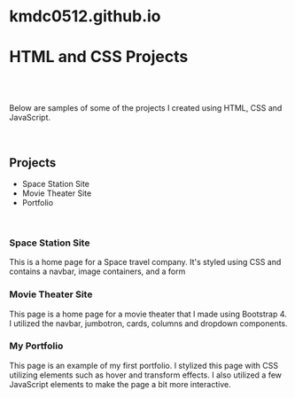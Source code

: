 # kmdc0512.github.io
<!DOCTYPE html>
<html>
    <body>
        <h1>HTML and CSS Projects</h1>
            <br>
            <br>
            <p>Below are samples of some of the projects I created using HTML, CSS and JavaScript.</p>
            <br>
        <h2>Projects</h2>
            <ul>
                <li>Space Station Site</li>
                <li>Movie Theater Site</li>
                <li>Portfolio</li>
            </ul>
            <br>
        <h3>Space Station Site</h3>
            <p>This is a home page for a Space travel company. It's styled using CSS and contains a
                navbar, image containers, and a form</p>              
        <h3>Movie Theater Site</h3>
            <p>This page is a home page for a movie theater that I made using Bootstrap 4.
                    I utilized the navbar, jumbotron, cards, columns and dropdown components.</p>
        <h3>My Portfolio</h3>
            <p>This page is an example of my first portfolio. I stylized this page with CSS utilizing 
                    elements such as hover and transform effects. I also utilized a few JavaScript elements to make the page a bit more interactive.
        </p>
    </body>
</html>
